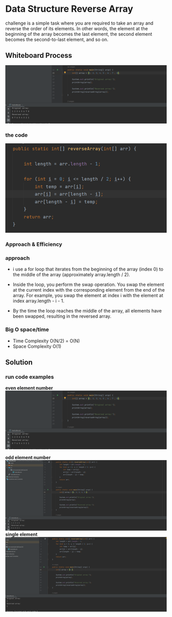 # Data Structure Reverse Array
<!-- Description of the  -->
challenge is a simple task where you are required to take an array and reverse the order of its elements. In other words, the element at the beginning of the array becomes the last element, the second element becomes the second-to-last element, and so on.
## Whiteboard Process
<!-- Embedded whiteboard image -->
![](../DS_Array/assets/test1.png)
### the code
![](../DS_Array/assets/fn.png)

### Approach & Efficiency
<!-- What approach did you take? Why? What is the Big O space/time for this approach? -->
### approach
* i use a for loop that iterates from the beginning of the array (index 0) to the middle of the array (approximately array.length / 2).

* Inside the loop, you perform the swap operation. You swap the element at the current index with the corresponding element from the end of the array. For example, you swap the element at index i with the element at index array.length - i - 1.

* By the time the loop reaches the middle of the array, all elements have been swapped, resulting in the reversed array.

### Big O space/time
 * Time Complexity O(N/2) = O(N)
 * Space Complexity O(1)
## Solution
<!-- Show how to run your code, and examples of it in action -->

### run code examples 
**even element number**
![Example Image](../DS_Array/assets/test1.png)

**odd element number**
![](../DS_Array/assets/test2.png)
**single element**
![](../DS_Array/assets/test3.png)